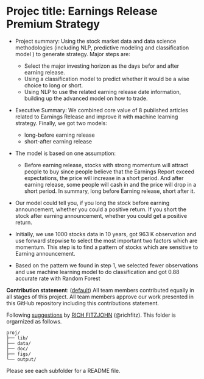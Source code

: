 # Projec title: Earnings Release Premium Strategy 

+ Project summary: Using the stock market data and data science methodologies (including NLP, predictive modeling and classification model ) to generate strategy. Major steps are: 
	+ Select the major investing horizon as the days befor and after earning release. 
	+ Using a classification model to predict whether it would be a wise choice to long or short. 
	+ Using NLP to use the related earning release date information, building up the advanced model on how to trade.
	
+ Executive Summary: We combined core value of 8 published articles related to Earnings Release and improve it with machine learning strategy. Finally, we got two models: 
	+ long-before earning release
	+ short-after earning release
 
+ The model is based on one assumption:
	+ Before earning release, stocks with strong momentum will attract people to buy since people believe that the Earnings Report exceed expectations, the price will increase in a short period. And after earning release, some people will cash in and the price will drop in a short period. In summary, long before Earning release, short after it.
 
+ Our model could tell you, if you long the stock before earning announcement, whether you could a positive return. If you short the stock after earning announcement, whether you could get a positive return.
 
+ Initially, we use 1000 stocks data in 10 years, got 963 K observation and use forward stepwise to select the most important two factors which are momentum. This step is to find a pattern of stocks which are sensitive to Earning announcement.

+ Based on the pattern we found in step 1, we selected fewer observations and use machine learning model to do classification and got 0.88 accurate rate with Random Forest

**Contribution statement**: ([default](doc/a_note_on_contributions.md)) All team members contributed equally in all stages of this project. All team members approve our work presented in this GitHub repository including this contributions statement. 

Following [suggestions](http://nicercode.github.io/blog/2013-04-05-projects/) by [RICH FITZJOHN](http://nicercode.github.io/about/#Team) (@richfitz). This folder is orgarnized as follows.

```
proj/
├── lib/
├── data/
├── doc/
├── figs/
└── output/
```

Please see each subfolder for a README file.
